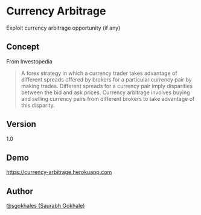 # Currency Arbitrage
Exploit currency arbitrage opportunity (if any)

## Concept
From Investopedia
> A forex strategy in which a currency trader takes advantage of different spreads offered by brokers for a particular currency pair by making trades. Different spreads for a currency pair imply disparities between the bid and ask prices. Currency arbitrage involves buying and selling currency pairs from different brokers to take advantage of this disparity.

## Version
1.0

## Demo
https://currency-arbitrage.herokuapp.com

## Author
<a href="https://www.github.com/sgokhales">@sgokhales (Saurabh Gokhale)</a>
